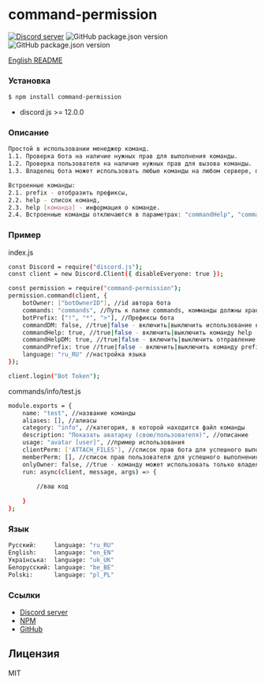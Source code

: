 # command-permission

[![Discord server](https://img.shields.io/discord/528690317679919116?color=7289da&logo=discord&logoColor=white)](https://discord.gg/8NGtwN9) ![GitHub package.json version](https://img.shields.io/github/package-json/v/Renn-Rivon/command-permission) ![GitHub package.json version](https://img.shields.io/node/v/command-permission)

[English README](https://github.com/Renn-Rivon/command-permission/blob/main/README.md)

### Установка

```sh
$ npm install command-permission
```
* discord.js >= 12.0.0

### Описание

```sh
Простой в использовании менеджер команд. 
1.1. Проверка бота на наличие нужных прав для выполнения команды.
1.2. Проверка пользователя на наличие нужных прав для вызова команды.
1.3. Владелец бота может использовать любые команды на любом сервере, при условии соблюдения пункта 1.1.

Встроенные команды: 
2.1. prefix - отобразить префиксы, 
2.2. help - список команд, 
2.3. help [команда] - информация о команде. 
2.4. Встроенные команды отключаются в параметрах: "commandHelp", "commandPrefix"
```

### Пример
index.js
```sh
const Discord = require("discord.js");
const client = new Discord.Client({ disableEveryone: true });

const permission = require("command-permission");
permission.command(client, {
    botOwner: ["botOwnerID"], //id автора бота
    commands: "commands", //Путь к папке commands, комманды должны хранится в одной из подпапок этой папки 
    botPrefix: ["!", "*", ">"], //Префиксы бота
    commandDM: false, //true|false - включить|выключить использование комманд в ЛС бота
    commandHelp: true, //true|false - включить|выключить команду help
    commandHelpDM: true, //true|false - включить|выключить отправление help в ЛС
    commandPrefix: true //true|false - включить|выключить команду prefix
    language: "ru_RU" //настройка языка
});

client.login("Bot Token");
```

commands/info/test.js
```sh
module.exports = {
    name: "test", //название команды
    aliases: [], //алиасы
    category: "info", //категория, в которой находится файл команды
    description: "Показать аватарку (свою/пользователя)", //описание
    usage: "avatar [user]", //пример использования
    clientPerm: ['ATTACH_FILES'], //список прав бота для успешного выполнения команды
    memberPerm: [], //список прав пользователя для успешного выполнения команды
    onlyOwner: false, //true - команду может использовать только владелец бота
    run: async(client, message, args) => {
        
        //ваш код
        
    }
};
```
### Язык

```sh
Русский:     language: "ru_RU"
English:     language: "en_EN"
Українська:  language: "uk_UK"
Белорусский: language: "be_BE"
Polski:      language: "pl_PL"

```

### Ссылки

* [Discord server](https://discord.gg/8NGtwN9)
* [NPM](https://www.npmjs.com/package/command-permission)
* [GitHub](https://github.com/Renn-Rivon/command-permission)

Лицензия
----

MIT
